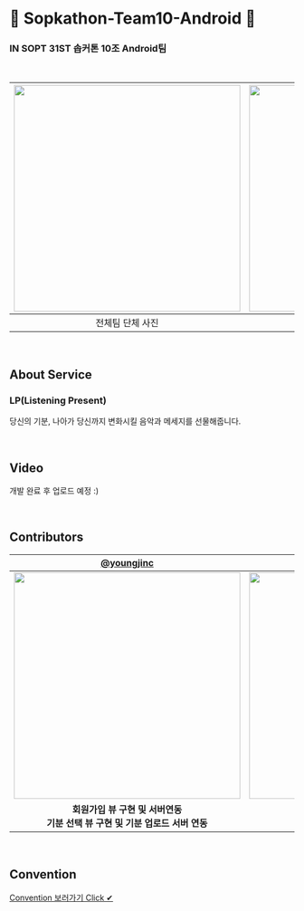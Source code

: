 # 🚀 Sopkathon-Team10-Android 🚀
### IN SOPT 31ST 솝커톤 10조 Android팀

<br>

|<img width="400" src="https://user-images.githubusercontent.com/48701368/202862451-f0f3660f-88f2-4f80-ab3f-67aed6dcc9a5.jpeg">|<img width="400" src="https://user-images.githubusercontent.com/48701368/202862467-69e5e7a3-52a3-41a5-a2f9-1d9701001c9d.jpeg">|
| :---: | :---: |
|전체팀 단체 사진|안드팀 단체 사진|

<br>

## About Service
### LP(Listening Present)
당신의 기분, 나아가 당신까지 변화시킬 음악과 메세지를 선물해줍니다. <br>

<br>

## Video
개발 완료 후 업로드 예정 :)
<!-- <img width="270" src="업로드 예정..."> -->

<br>

## Contributors
| [@youngjinc](https://github.com/youngjinc) | [@YuBeen-Park](https://github.com/YuBeen-Park) | [@waterminn](https://github.com/waterminn) | [@Mingmin99](https://github.com/Mingmin99) |
| :---: | :---: | :---: | :---: |
|<img width="400" src="https://user-images.githubusercontent.com/48701368/202863535-62323660-66b7-403a-82e5-4031886e9626.jpg">|<img width="400" src="https://user-images.githubusercontent.com/48701368/202863438-a253fc64-0e8f-4199-8e45-a20cab19229b.jpg">|<img width="400" src="https://user-images.githubusercontent.com/48701368/202863454-217efd3f-2600-4f11-ae01-5d9c1ef72631.jpeg">|<img width="400" src="https://user-images.githubusercontent.com/48701368/202863519-4580f5c1-bfb8-4769-9322-3f9e7a393aec.png">|
|**회원가입 뷰 구현 및 서버연동<br>기분 선택 뷰 구현 및 기분 업로드 서버 연동**|**메시지 리스트 조회 서버 연동<br>메시지 리스트 조회 뷰 구현**|**메시지 작성 뷰 구현<br>메시지 작성 서버 연동**|**메세지 디테일 뷰 구현<br>메세지 디테일 뷰 서버연동**|

<br>

## Convention
[Convention 보러가기 Click ✔](https://github.com/SOPT-31ST-SOPKATHON-TEAM10/Sopkathon-Android/wiki/Convention)

<br>
